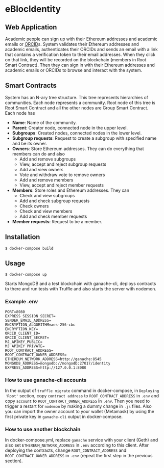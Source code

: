 # eBlocIdentity

## Web Application

Academic people can sign up with their Ethereum addresses and academic emails or [ORCID](https://orcid.org)s. System validates their Ethereum addresses and academic emails, authenticates their ORCIDs and sends an email with a link that contains a verification token to their email addresses. When they click on that link, they will be recorded on the blockchain (members in Root Smart Contract). Then they can sign in with their Ethereum addresses and academic emails or ORCIDs to browse and interact with the system.

## Smart Contracts

System has an N-ary tree structure. This tree represents hierarchies of communities. Each node represents a community. Root node of this tree is Root Smart Contract and all the other nodes are Group Smart Contract. Each node has

* **Name**: Name of the community.
* **Parent**: Creator node, connected node in the upper level.
* **Subgroups**: Created nodes, connected nodes in the lower level.
* **Subgroup requests**: Request to create a subgroup with specified name and be its owner.
* **Owners**: Store Ethereum addresses. They can do everything that members can do and also
  * Add and remove subgroups
  * View, accept and reject subgroup requests
  * Add and view owners
  * Vote and withdraw vote to remove owners
  * Add and remove members
  * View, accept and reject member requests
* **Members**: Store roles and Ethereum addresses. They can
  * Check and view subgroups
  * Add and check subgroup requests
  * Check owners
  * Check and view members
  * Add and check member requests
* **Member requests**: Request to be a member.


## Installation

```
$ docker-compose build
```

## Usage

```
$ docker-compose up
```
Starts MongoDB and a test blockchain with ganache-cli, deploys contracts to there and run tests with Truffle and also starts the server with nodemon.

### Example .env

```
PORT=8080
EXPRESS_SESSION_SECRET=
SENDER_EMAIL_ADDRESS=
ENCRYPTION_ALGORITHM=aes-256-cbc
ENCRYPTION_KEY=
ORCID_CLIENT_ID=
ORCID_CLIENT_SECRET=
MJ_APIKEY_PUBLIC=
MJ_APIKEY_PRIVATE=
ROOT_CONTRACT_ADDRESS=
ROOT_CONTRACT_OWNER_ADDRESS=
ETHEREUM_NETWORK_ADDRESS=http://ganache:8545
MONGODB_ADDRESS=mongodb://mongodb:27017/identity
EXPRESS_ADDRESS=http://127.0.0.1:8080
```

### How to use ganache-cli accounts

In the output of `truffle migrate` command in docker-compose, in `Deploying 'Root'` section, copy `contract address` to `ROOT_CONTRACT_ADDRESS` in `.env` and copy `account` to `ROOT_CONTRACT_OWNER_ADDRESS` in `.env`. Then you need to trigger a restart for `nodemon` by making a dummy change in `.js` files. Also you can import the owner account to your wallet (Metamask) by using the first private key in `ganache-cli` output in docker-compose.

### How to use another blockchain

In docker-compose.yml, replace `ganache` service with your client (Geth) and also set `ETHEREUM_NETWORK_ADDRESS` in `.env` according to this client. After deploying the contracts, change `ROOT_CONTRACT_ADDRESS` and `ROOT_CONTRACT_OWNER_ADDRESS` in `.env` (repeat the first step in the previous section).
